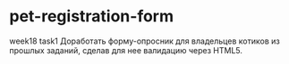 # pet-registration-form
week18 task1
Доработать форму-опросник для владельцев котиков из прошлых заданий, сделав для нее валидацию через HTML5.